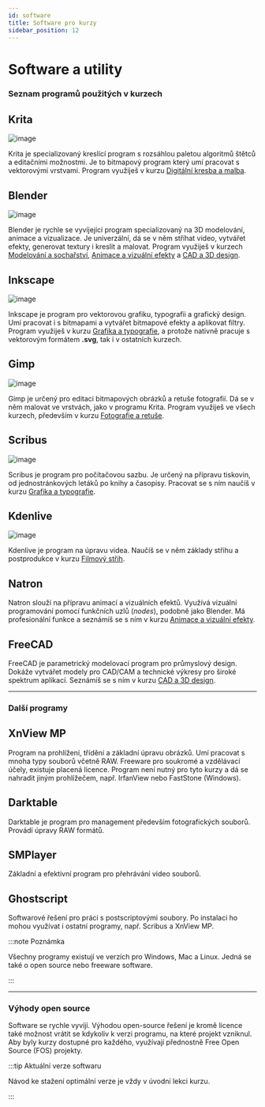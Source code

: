 ```yaml
---
id: software
title: Software pro kurzy
sidebar_position: 12
---
```


# Software a utility

### Seznam programů použitých v kurzech

## Krita
![image](./img/screenkrita.jpg)

Krita je specializovaný kreslící program s rozsáhlou paletou algoritmů štětců a editačními možnostmi. Je to bitmapový program který umí pracovat s vektorovými vrstvami.
Program využiješ v kurzu [Digitální kresba a malba](01digitalnimalba/kresba-a-malba).

## Blender
![image](./img/screenblender.jpg)

Blender je rychle se vyvíjející program specializovaný na 3D modelování, animace a vizualizace. Je univerzální, dá se v něm stříhat video, vytvářet efekty, generovat textury i kreslit a malovat.
Program využiješ v kurzech [Modelování a sochařství](02modelovani/3D-modelovani), [Animace a vizuální efekty](06animace/animace) a [CAD a 3D design](07cad/cad).

## Inkscape
![image](./img/screeninkscape.jpg)

Inkscape je program pro vektorovou grafiku, typografii a grafický design. Umí pracovat i s bitmapami a vytvářet bitmapové efekty a aplikovat filtry.
Program využiješ v kurzu [Grafika a typografie](03grafika/grafika), a protože nativně pracuje s vektorovým formátem **.svg**, tak i v ostatních kurzech.

## Gimp
![image](./img/screengimp.jpg)

Gimp je určený pro editaci bitmapových obrázků a retuše fotografií. Dá se v něm malovat ve vrstvách, jako v programu Krita. Program využiješ ve všech kurzech, především v kurzu [Fotografie a retuše](04foto/foto).

## Scribus
![image](./img/screenscribus.jpg)

Scribus je program pro počítačovou sazbu. Je určený na přípravu tiskovin, od jednostránkových letáků po knihy a časopisy. Pracovat se s ním naučíš v kurzu [Grafika a typografie](03grafika/grafika).

## Kdenlive
![image](./img/screenkdenlive.jpg)

Kdenlive je program na úpravu videa. Naučíš se v něm základy střihu a postprodukce v kurzu [Filmový střih](05film/film).

## Natron

Natron slouží na přípravu animací a vizuálních efektů. Využívá vizuální programování pomocí  funkčních uzlů (*nodes*), podobně jako Blender. Má profesionální funkce a seznámíš se s ním v kurzu [Animace a vizuální efekty](06animace/animace).

## FreeCAD

FreeCAD je parametrický modelovací program pro průmyslový design. Dokáže vytvářet modely pro CAD/CAM a technické výkresy pro široké spektrum aplikací. Seznámíš se s ním v kurzu [CAD a 3D design](07cad/cad).

---


### Další programy

## XnView MP

Program na prohlížení, třídění a základní úpravu obrázků. Umí pracovat s mnoha typy souborů včetně RAW.
Freeware pro soukromé a vzdělávací účely, existuje placená licence. Program není nutný pro tyto kurzy a dá se nahradit jiným prohlížečem, např. IrfanView nebo FastStone (Windows).

## Darktable

Darktable je program pro management především fotografických souborů. Provádí úpravy RAW formátů.

## SMPlayer

Základní a efektivní program pro přehrávání video souborů.

## Ghostscript

Softwarové řešení pro práci s postscriptovými soubory. Po instalaci ho mohou využívat i ostatní programy, např. Scribus a  XnView MP.


:::note Poznámka

Všechny programy existují ve verzích pro Windows, Mac a Linux. Jedná se také o open source nebo freeware software.

:::



---


### Výhody open source

Software se rychle vyvíjí. Výhodou open-source řešení je kromě licence také možnost vrátit se kdykoliv k verzi programu, na které projekt vzniknul. Aby byly kurzy dostupné pro každého, využívají přednostně Free Open Source (FOS) projekty.

:::tip Aktuální verze softwaru

Návod ke stažení optimální verze je vždy v úvodní lekci kurzu.

:::
